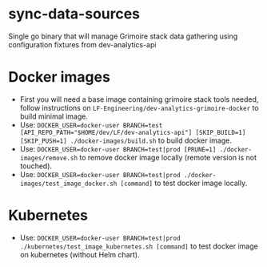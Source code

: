 # sync-data-sources

Single go binary that will manage Grimoire stack data gathering using configuration fixtures from dev-analytics-api


# Docker images

- First you will need a base image containing grimoire stack tools needed, follow instructions on `LF-Engineering/dev-analytics-grimoire-docker` to build minimal image.
- Use: `DOCKER_USER=docker-user BRANCH=test [API_REPO_PATH="$HOME/dev/LF/dev-analytics-api"] [SKIP_BUILD=1] [SKIP_PUSH=1] ./docker-images/build.sh` to build docker image.
- Use: `DOCKER_USER=docker-user BRANCH=test|prod [PRUNE=1] ./docker-images/remove.sh` to remove docker image locally (remote version is not touched).
- Use: `DOCKER_USER=docker-user BRANCH=test|prod ./docker-images/test_image_docker.sh [command]` to test docker image locally.


# Kubernetes

- Use: `DOCKER_USER=docker-user BRANCH=test|prod ./kubernetes/test_image_kubernetes.sh [command]` to test docker image on kubernetes (without Helm chart).
